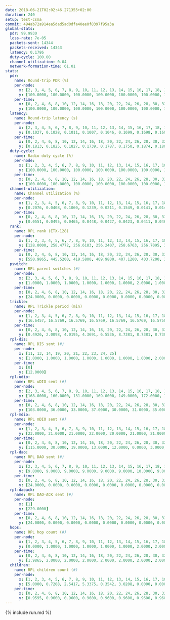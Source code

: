 ```yaml
---
date: 2018-06-21T02:02:46.271355+02:00
duration: 240
setup: test-csma
commit: 494ab72a914ea5dad5ad0dfa40ee0f8397f95a3a
global-stats:
  pdr: 99.9930
  loss-rate: 7e-05
  packets-sent: 14344
  packets-received: 14343
  latency: 0.1786
  duty-cycle: 100.00
  channel-utilization: 0.04
  network-formation-time: 61.01
stats:
  pdr:
    name: Round-trip PDR (%)
    per-node:
      x: [2, 3, 4, 5, 6, 7, 8, 9, 10, 11, 12, 13, 14, 15, 16, 17, 18, 19, 20, 21, 22, 23, 24, 25]
      y: [100.0000, 100.0000, 100.0000, 100.0000, 100.0000, 100.0000, 100.0000, 100.0000, 100.0000, 100.0000, 100.0000, 100.0000, 100.0000, 99.8415, 100.0000, 100.0000, 100.0000, 100.0000, 100.0000, 100.0000, 100.0000, 100.0000, 100.0000, 100.0000]
    per-time:
      x: [0, 2, 4, 6, 8, 10, 12, 14, 16, 18, 20, 22, 24, 26, 28, 30, 32, 34, 36, 38, 40, 42, 44, 46, 48, 50, 52, 54, 56, 58, 60, 62, 64, 66, 68, 70, 72, 74, 76, 78, 80, 82, 84, 86, 88, 90, 92, 94, 96, 98, 100, 102, 104, 106, 108, 110, 112, 114, 116, 118, 120, 122, 124, 126, 128, 130, 132, 134, 136, 138, 140, 142, 144, 146, 148, 150, 152, 154, 156, 158, 160, 162, 164, 166, 168, 170, 172, 174, 176, 178, 180, 182, 184, 186, 188, 190, 192, 194, 196, 198, 200, 202, 204, 206, 208, 210, 212, 214, 216, 218, 220, 222, 224, 226, 228, 230, 232, 234, 236, 238, 240]
      y: [100.0000, 100.0000, 100.0000, 100.0000, 100.0000, 100.0000, 100.0000, 100.0000, 100.0000, 100.0000, 100.0000, 100.0000, 100.0000, 100.0000, 100.0000, 100.0000, 100.0000, 100.0000, 100.0000, 100.0000, 100.0000, 100.0000, 100.0000, 100.0000, 100.0000, 100.0000, 100.0000, 100.0000, 100.0000, 100.0000, 100.0000, 100.0000, 100.0000, 100.0000, 100.0000, 100.0000, 100.0000, 100.0000, 100.0000, 100.0000, 100.0000, 100.0000, 100.0000, 100.0000, 100.0000, 100.0000, 100.0000, 100.0000, 100.0000, 100.0000, 100.0000, 100.0000, 100.0000, 100.0000, 100.0000, 100.0000, 100.0000, 100.0000, 100.0000, 100.0000, 100.0000, 100.0000, 100.0000, 100.0000, 100.0000, 100.0000, 100.0000, 100.0000, 100.0000, 100.0000, 100.0000, 100.0000, 100.0000, 100.0000, 100.0000, 100.0000, 100.0000, 100.0000, 100.0000, 100.0000, 100.0000, 100.0000, 100.0000, 100.0000, 100.0000, 100.0000, 99.1667, 100.0000, 100.0000, 100.0000, 100.0000, 100.0000, 100.0000, 100.0000, 100.0000, 100.0000, 100.0000, 100.0000, 100.0000, 100.0000, 100.0000, 100.0000, 100.0000, 100.0000, 100.0000, 100.0000, 100.0000, 100.0000, 100.0000, 100.0000, 100.0000, 100.0000, 100.0000, 100.0000, 100.0000, 100.0000, 100.0000, 100.0000, 100.0000, 100.0000, null]
  latency:
    name: Round-trip latency (s)
    per-node:
      x: [2, 3, 4, 5, 6, 7, 8, 9, 10, 11, 12, 13, 14, 15, 16, 17, 18, 19, 20, 21, 22, 23, 24, 25]
      y: [0.1027, 0.1028, 0.1011, 0.1007, 0.1046, 0.1699, 0.1698, 0.1693, 0.1658, 0.1682, 0.1838, 0.1774, 0.1911, 0.1767, 0.1725, 0.1707, 0.1681, 0.2392, 0.2384, 0.2388, 0.2433, 0.2389, 0.2440, 0.2406]
    per-time:
      x: [0, 2, 4, 6, 8, 10, 12, 14, 16, 18, 20, 22, 24, 26, 28, 30, 32, 34, 36, 38, 40, 42, 44, 46, 48, 50, 52, 54, 56, 58, 60, 62, 64, 66, 68, 70, 72, 74, 76, 78, 80, 82, 84, 86, 88, 90, 92, 94, 96, 98, 100, 102, 104, 106, 108, 110, 112, 114, 116, 118, 120, 122, 124, 126, 128, 130, 132, 134, 136, 138, 140, 142, 144, 146, 148, 150, 152, 154, 156, 158, 160, 162, 164, 166, 168, 170, 172, 174, 176, 178, 180, 182, 184, 186, 188, 190, 192, 194, 196, 198, 200, 202, 204, 206, 208, 210, 212, 214, 216, 218, 220, 222, 224, 226, 228, 230, 232, 234, 236, 238, 240]
      y: [0.1813, 0.1825, 0.1827, 0.1739, 0.1787, 0.1750, 0.1874, 0.1808, 0.1758, 0.1680, 0.1906, 0.1826, 0.1790, 0.1841, 0.1808, 0.1921, 0.1846, 0.1842, 0.1825, 0.1816, 0.1822, 0.1834, 0.1811, 0.1790, 0.1780, 0.1915, 0.1780, 0.1815, 0.1780, 0.1784, 0.1807, 0.1820, 0.1841, 0.1754, 0.1750, 0.1840, 0.1729, 0.1972, 0.1808, 0.1776, 0.1846, 0.1650, 0.1712, 0.1765, 0.1731, 0.1734, 0.1745, 0.1685, 0.1737, 0.1842, 0.1730, 0.1812, 0.1734, 0.1782, 0.1780, 0.1729, 0.1784, 0.1818, 0.1777, 0.1872, 0.1618, 0.1656, 0.1842, 0.1761, 0.1751, 0.1815, 0.1798, 0.1715, 0.1909, 0.1781, 0.1758, 0.1810, 0.1816, 0.1839, 0.1810, 0.1696, 0.1765, 0.1710, 0.1721, 0.1814, 0.1839, 0.1837, 0.1746, 0.1777, 0.1758, 0.1792, 0.1787, 0.1719, 0.1849, 0.1808, 0.1794, 0.1766, 0.1934, 0.1850, 0.1849, 0.1840, 0.1828, 0.1799, 0.1788, 0.1760, 0.1736, 0.1841, 0.1784, 0.1714, 0.1661, 0.1765, 0.1763, 0.1854, 0.1645, 0.1795, 0.1872, 0.1682, 0.1748, 0.1689, 0.1713, 0.1763, 0.1678, 0.1770, 0.1770, 0.1778, null]
  duty-cycle:
    name: Radio duty cycle (%)
    per-node:
      x: [1, 2, 3, 4, 5, 6, 7, 8, 9, 10, 11, 12, 13, 14, 15, 16, 17, 18, 19, 20, 21, 22, 23, 24, 25]
      y: [100.0000, 100.0000, 100.0000, 100.0000, 100.0000, 100.0000, 100.0000, 100.0000, 100.0000, 100.0000, 100.0000, 100.0000, 100.0000, 100.0000, 100.0000, 100.0000, 100.0000, 100.0000, 100.0000, 100.0000, 100.0000, 100.0000, 100.0000, 100.0000, 100.0000]
    per-time:
      x: [0, 2, 4, 6, 8, 10, 12, 14, 16, 18, 20, 22, 24, 26, 28, 30, 32, 34, 36, 38, 40, 42, 44, 46, 48, 50, 52, 54, 56, 58, 60, 62, 64, 66, 68, 70, 72, 74, 76, 78, 80, 82, 84, 86, 88, 90, 92, 94, 96, 98, 100, 102, 104, 106, 108, 110, 112, 114, 116, 118, 120, 122, 124, 126, 128, 130, 132, 134, 136, 138, 140, 142, 144, 146, 148, 150, 152, 154, 156, 158, 160, 162, 164, 166, 168, 170, 172, 174, 176, 178, 180, 182, 184, 186, 188, 190, 192, 194, 196, 198, 200, 202, 204, 206, 208, 210, 212, 214, 216, 218, 220, 222, 224, 226, 228, 230, 232, 234, 236, 238]
      y: [100.0000, 100.0000, 100.0000, 100.0000, 100.0000, 100.0000, 100.0000, 100.0000, 100.0000, 100.0000, 100.0000, 100.0000, 100.0000, 100.0000, 100.0000, 100.0000, 100.0000, 100.0000, 100.0000, 100.0000, 100.0000, 100.0000, 100.0000, 100.0000, 100.0000, 100.0000, 100.0000, 100.0000, 100.0000, 100.0000, 100.0000, 100.0000, 100.0000, 100.0000, 100.0000, 100.0000, 100.0000, 100.0000, 100.0000, 100.0000, 100.0000, 100.0000, 100.0000, 100.0000, 100.0000, 100.0000, 100.0000, 100.0000, 100.0000, 100.0000, 100.0000, 100.0000, 100.0000, 100.0000, 100.0000, 100.0000, 100.0000, 100.0000, 100.0000, 100.0000, 100.0000, 100.0000, 100.0000, 100.0000, 100.0000, 100.0000, 100.0000, 100.0000, 100.0000, 100.0000, 100.0000, 100.0000, 100.0000, 100.0000, 100.0000, 100.0000, 100.0000, 100.0000, 100.0000, 100.0000, 100.0000, 100.0000, 100.0000, 100.0000, 100.0000, 100.0000, 100.0000, 100.0000, 100.0000, 100.0000, 100.0000, 100.0000, 100.0000, 100.0000, 100.0000, 100.0000, 100.0000, 100.0000, 100.0000, 100.0000, 100.0000, 100.0000, 100.0000, 100.0000, 100.0000, 100.0000, 100.0000, 100.0000, 100.0000, 100.0000, 100.0000, 100.0000, 100.0000, 100.0000, 100.0000, 100.0000, 100.0000, 100.0000, 100.0000, 100.0000]
  channel-utilization:
    name: Channel utilization (%)
    per-node:
      x: [1, 2, 3, 4, 5, 6, 7, 8, 9, 10, 11, 12, 13, 14, 15, 16, 17, 18, 19, 20, 21, 22, 23, 24, 25]
      y: [0.2076, 0.0408, 0.1060, 0.1239, 0.0211, 0.1549, 0.0141, 0.0145, 0.0139, 0.0139, 0.0162, 0.0147, 0.0192, 0.0201, 0.0170, 0.0289, 0.0575, 0.1008, 0.0147, 0.0148, 0.0146, 0.0145, 0.0146, 0.0142, 0.0146]
    per-time:
      x: [0, 2, 4, 6, 8, 10, 12, 14, 16, 18, 20, 22, 24, 26, 28, 30, 32, 34, 36, 38, 40, 42, 44, 46, 48, 50, 52, 54, 56, 58, 60, 62, 64, 66, 68, 70, 72, 74, 76, 78, 80, 82, 84, 86, 88, 90, 92, 94, 96, 98, 100, 102, 104, 106, 108, 110, 112, 114, 116, 118, 120, 122, 124, 126, 128, 130, 132, 134, 136, 138, 140, 142, 144, 146, 148, 150, 152, 154, 156, 158, 160, 162, 164, 166, 168, 170, 172, 174, 176, 178, 180, 182, 184, 186, 188, 190, 192, 194, 196, 198, 200, 202, 204, 206, 208, 210, 212, 214, 216, 218, 220, 222, 224, 226, 228, 230, 232, 234, 236, 238]
      y: [0.0551, 0.0495, 0.0465, 0.0448, 0.0427, 0.0423, 0.0411, 0.0460, 0.0417, 0.0423, 0.0408, 0.0432, 0.0418, 0.0419, 0.0533, 0.0441, 0.0437, 0.0427, 0.0441, 0.0440, 0.0413, 0.0403, 0.0443, 0.0405, 0.0420, 0.0460, 0.0434, 0.0407, 0.0478, 0.0446, 0.0419, 0.0434, 0.0447, 0.0414, 0.0417, 0.0427, 0.0431, 0.0417, 0.0448, 0.0428, 0.0422, 0.0426, 0.0442, 0.0464, 0.0419, 0.0427, 0.0402, 0.0425, 0.0450, 0.0400, 0.0449, 0.0441, 0.0434, 0.0431, 0.0421, 0.0415, 0.0445, 0.0473, 0.0429, 0.0446, 0.0427, 0.0402, 0.0431, 0.0402, 0.0446, 0.0411, 0.0443, 0.0424, 0.0416, 0.0467, 0.0449, 0.0466, 0.0450, 0.0442, 0.0443, 0.0428, 0.0427, 0.0421, 0.0434, 0.0436, 0.0438, 0.0404, 0.0424, 0.0415, 0.0434, 0.0464, 0.0433, 0.0426, 0.0419, 0.0440, 0.0443, 0.0422, 0.0434, 0.0441, 0.0440, 0.0429, 0.0447, 0.0425, 0.0425, 0.0442, 0.0450, 0.0466, 0.0424, 0.0442, 0.0425, 0.0419, 0.0410, 0.0443, 0.0419, 0.0439, 0.0455, 0.0444, 0.0416, 0.0460, 0.0432, 0.0429, 0.0415, 0.0455, 0.0440, 0.0420]
  rank:
    name: RPL rank (ETX-128)
    per-node:
      x: [1, 2, 3, 4, 5, 6, 7, 8, 9, 10, 11, 12, 13, 14, 15, 16, 17, 18, 19, 20, 21, 22, 23, 24, 25]
      y: [128.0000, 258.4772, 256.6183, 256.2407, 258.6763, 256.7095, 386.0913, 388.5909, 388.7635, 385.6763, 403.0289, 394.9715, 389.2025, 488.4174, 408.9136, 400.0413, 388.6846, 387.7427, 522.8230, 517.2263, 522.9102, 528.7551, 521.3071, 522.2075, 521.0041]
    per-time:
      x: [0, 2, 4, 6, 8, 10, 12, 14, 16, 18, 20, 22, 24, 26, 28, 30, 32, 34, 36, 38, 40, 42, 44, 46, 48, 50, 52, 54, 56, 58, 60, 62, 64, 66, 68, 70, 72, 74, 76, 78, 80, 82, 84, 86, 88, 90, 92, 94, 96, 98, 100, 102, 104, 106, 108, 110, 112, 114, 116, 118, 120, 122, 124, 126, 128, 130, 132, 134, 136, 138, 140, 142, 144, 146, 148, 150, 152, 154, 156, 158, 160, 162, 164, 166, 168, 170, 172, 174, 176, 178, 180, 182, 184, 186, 188, 190, 192, 194, 196, 198, 200, 202, 204, 206, 208, 210, 212, 214, 216, 218, 220, 222, 224, 226, 228, 230, 232, 234, 236, 238]
      y: [550.9865, 445.5200, 419.5800, 409.9800, 407.1200, 403.7200, 399.1000, 397.4400, 397.1000, 396.6400, 395.4000, 395.6200, 395.6400, 395.5200, 405.3600, 399.6000, 397.9200, 396.2000, 394.0196, 393.9200, 393.9800, 392.0000, 391.9200, 391.7200, 391.4000, 396.5200, 396.9000, 394.4118, 391.7800, 390.5200, 390.4000, 390.5600, 391.2200, 388.1400, 391.5200, 390.7800, 389.0000, 390.1000, 390.0400, 389.1800, 389.5200, 389.6600, 390.7800, 388.9800, 390.2800, 391.6600, 390.2400, 390.7000, 390.7400, 391.3200, 392.6400, 391.0000, 390.5294, 392.6000, 391.8600, 391.5800, 390.3800, 391.0400, 391.3000, 391.9000, 392.1400, 391.6200, 392.0400, 391.0392, 390.0588, 392.5686, 390.2200, 391.1600, 390.5000, 389.0800, 394.4314, 389.8400, 389.2000, 391.7451, 388.7200, 390.2800, 389.6600, 390.0000, 389.9020, 391.5800, 389.3000, 390.7400, 390.9600, 390.8200, 394.0600, 396.9200, 397.7600, 397.4200, 397.5200, 398.7647, 399.5094, 389.0800, 390.1800, 390.7800, 390.9600, 391.4600, 389.8039, 392.6600, 392.7400, 395.4314, 394.1569, 390.1400, 390.8000, 391.5600, 391.2400, 393.3600, 392.6600, 392.9400, 392.6200, 392.6538, 389.5600, 389.6200, 388.7000, 397.4118, 398.2400, 397.9600, 403.8846, 394.5882, 390.9216, 390.4600]
  pswitch:
    name: RPL parent switches (#)
    per-node:
      x: [2, 3, 4, 5, 6, 7, 8, 9, 10, 11, 12, 13, 14, 15, 16, 17, 18, 19, 20, 21, 22, 23, 24, 25]
      y: [1.0000, 1.0000, 1.0000, 1.0000, 1.0000, 1.0000, 2.0000, 1.0000, 1.0000, 2.0000, 6.0000, 2.0000, 2.0000, 3.0000, 2.0000, 1.0000, 1.0000, 3.0000, 3.0000, 5.0000, 5.0000, 1.0000, 1.0000, 1.0000]
    per-time:
      x: [0, 2, 4, 6, 8, 10, 12, 14, 16, 18, 20, 22, 24, 26, 28, 30, 32, 34, 36, 38, 40, 42, 44, 46, 48, 50, 52, 54, 56, 58, 60, 62, 64, 66, 68, 70, 72, 74, 76, 78, 80, 82, 84, 86, 88, 90, 92, 94, 96, 98, 100, 102, 104, 106, 108, 110, 112, 114, 116, 118, 120, 122, 124, 126, 128, 130, 132, 134, 136, 138, 140, 142, 144, 146, 148, 150, 152, 154, 156, 158, 160, 162, 164, 166, 168, 170, 172, 174, 176, 178, 180, 182, 184, 186, 188, 190, 192, 194, 196, 198, 200, 202, 204, 206, 208, 210, 212, 214, 216, 218, 220, 222, 224, 226, 228, 230, 232, 234, 236]
      y: [24.0000, 0.0000, 0.0000, 0.0000, 0.0000, 0.0000, 0.0000, 0.0000, 0.0000, 0.0000, 0.0000, 0.0000, 0.0000, 0.0000, 0.0000, 0.0000, 0.0000, 0.0000, 1.0000, 0.0000, 0.0000, 0.0000, 0.0000, 0.0000, 0.0000, 0.0000, 0.0000, 1.0000, 0.0000, 0.0000, 0.0000, 0.0000, 0.0000, 0.0000, 0.0000, 0.0000, 0.0000, 0.0000, 0.0000, 0.0000, 0.0000, 0.0000, 0.0000, 0.0000, 0.0000, 0.0000, 0.0000, 0.0000, 0.0000, 0.0000, 0.0000, 0.0000, 1.0000, 0.0000, 0.0000, 0.0000, 0.0000, 0.0000, 0.0000, 0.0000, 0.0000, 0.0000, 0.0000, 1.0000, 1.0000, 1.0000, 0.0000, 0.0000, 0.0000, 0.0000, 1.0000, 0.0000, 0.0000, 1.0000, 0.0000, 0.0000, 0.0000, 1.0000, 1.0000, 0.0000, 0.0000, 0.0000, 0.0000, 0.0000, 0.0000, 0.0000, 0.0000, 0.0000, 0.0000, 1.0000, 3.0000, 0.0000, 0.0000, 0.0000, 0.0000, 0.0000, 1.0000, 0.0000, 0.0000, 1.0000, 1.0000, 0.0000, 0.0000, 0.0000, 0.0000, 0.0000, 0.0000, 0.0000, 0.0000, 2.0000, 0.0000, 0.0000, 0.0000, 1.0000, 0.0000, 0.0000, 2.0000, 1.0000, 1.0000]
  trickle:
    name: RPL Trickle period (min)
    per-node:
      x: [1, 2, 3, 4, 5, 6, 7, 8, 9, 10, 11, 12, 13, 14, 15, 16, 17, 18, 19, 20, 21, 22, 23, 24, 25]
      y: [16.6457, 16.5769, 16.5769, 16.5769, 16.5769, 16.5769, 16.5758, 16.5795, 16.5769, 16.5769, 16.5806, 16.5952, 16.5795, 16.5806, 16.5472, 16.5434, 16.5395, 16.5253, 16.5332, 16.5332, 16.5409, 16.5409, 16.5228, 16.5253, 16.5228]
    per-time:
      x: [0, 2, 4, 6, 8, 10, 12, 14, 16, 18, 20, 22, 24, 26, 28, 30, 32, 34, 36, 38, 40, 42, 44, 46, 48, 50, 52, 54, 56, 58, 60, 62, 64, 66, 68, 70, 72, 74, 76, 78, 80, 82, 84, 86, 88, 90, 92, 94, 96, 98, 100, 102, 104, 106, 108, 110, 112, 114, 116, 118, 120, 122, 124, 126, 128, 130, 132, 134, 136, 138, 140, 142, 144, 146, 148, 150, 152, 154, 156, 158, 160, 162, 164, 166, 168, 170, 172, 174, 176, 178, 180, 182, 184, 186, 188, 190, 192, 194, 196, 198, 200, 202, 204, 206, 208, 210, 212, 214, 216, 218, 220, 222, 224, 226, 228, 230, 232, 234, 236, 238]
      y: [0.4926, 2.0098, 4.0195, 4.3691, 6.5536, 8.7381, 8.7381, 8.7381, 11.1848, 17.4763, 17.4763, 17.4763, 17.4763, 17.4763, 17.4763, 17.4763, 17.4763, 17.4763, 17.4763, 17.4763, 17.4763, 17.4763, 17.4763, 17.4763, 17.4763, 17.4763, 17.4763, 17.4763, 17.4763, 17.4763, 17.4763, 17.4763, 17.4763, 17.4763, 17.4763, 17.4763, 17.4763, 17.4763, 17.4763, 17.4763, 17.4763, 17.4763, 17.4763, 17.4763, 17.4763, 17.4763, 17.4763, 17.4763, 17.4763, 17.4763, 17.4763, 17.4763, 17.4763, 17.4763, 17.4763, 17.4763, 17.4763, 17.4763, 17.4763, 17.4763, 17.4763, 17.4763, 17.4763, 17.4763, 17.4763, 17.4763, 17.4763, 17.4763, 17.4763, 17.4763, 17.4763, 17.4763, 17.4763, 17.4763, 17.4763, 17.4763, 17.4763, 17.4763, 17.4763, 17.4763, 17.4763, 17.4763, 17.4763, 17.4763, 17.4763, 17.4763, 17.4763, 17.4763, 17.4763, 17.4763, 17.4763, 17.4763, 17.4763, 17.4763, 17.4763, 17.4763, 17.4763, 17.4763, 17.4763, 17.4763, 17.4763, 17.4763, 17.4763, 17.4763, 17.4763, 17.4763, 17.4763, 17.4763, 17.4763, 17.4763, 17.4763, 17.4763, 17.4763, 17.4763, 17.4763, 17.4763, 17.4763, 17.4763, 17.4763, 17.4763]
  rpl-dis:
    name: RPL DIS sent (#)
    per-node:
      x: [11, 13, 14, 19, 20, 21, 22, 23, 24, 25]
      y: [1.0000, 1.0000, 1.0000, 1.0000, 1.0000, 1.0000, 1.0000, 2.0000, 2.0000, 1.0000]
    per-time:
      x: [0]
      y: [12.0000]
  rpl-udio:
    name: RPL uDIO sent (#)
    per-node:
      x: [2, 3, 4, 5, 6, 7, 8, 9, 10, 11, 12, 13, 14, 15, 16, 17, 18, 19, 20, 21, 22, 23, 24, 25]
      y: [168.0000, 160.0000, 131.0000, 169.0000, 149.0000, 172.0000, 163.0000, 161.0000, 160.0000, 167.0000, 167.0000, 168.0000, 168.0000, 168.0000, 153.0000, 159.0000, 122.0000, 174.0000, 170.0000, 173.0000, 167.0000, 164.0000, 168.0000, 170.0000]
    per-time:
      x: [0, 2, 4, 6, 8, 10, 12, 14, 16, 18, 20, 22, 24, 26, 28, 30, 32, 34, 36, 38, 40, 42, 44, 46, 48, 50, 52, 54, 56, 58, 60, 62, 64, 66, 68, 70, 72, 74, 76, 78, 80, 82, 84, 86, 88, 90, 92, 94, 96, 98, 100, 102, 104, 106, 108, 110, 112, 114, 116, 118, 120, 122, 124, 126, 128, 130, 132, 134, 136, 138, 140, 142, 144, 146, 148, 150, 152, 154, 156, 158, 160, 162, 164, 166, 168, 170, 172, 174, 176, 178, 180, 182, 184, 186, 188, 190, 192, 194, 196, 198, 200, 202, 204, 206, 208, 210, 212, 214, 216, 218, 220, 222, 224, 226, 228, 230, 232, 234, 236, 238, 240]
      y: [103.0000, 36.0000, 33.0000, 37.0000, 30.0000, 31.0000, 35.0000, 32.0000, 33.0000, 30.0000, 38.0000, 33.0000, 30.0000, 29.0000, 35.0000, 30.0000, 34.0000, 30.0000, 31.0000, 33.0000, 28.0000, 33.0000, 29.0000, 34.0000, 29.0000, 37.0000, 26.0000, 31.0000, 27.0000, 30.0000, 36.0000, 33.0000, 34.0000, 33.0000, 24.0000, 30.0000, 28.0000, 32.0000, 32.0000, 34.0000, 35.0000, 31.0000, 23.0000, 31.0000, 30.0000, 38.0000, 29.0000, 31.0000, 32.0000, 31.0000, 28.0000, 34.0000, 35.0000, 33.0000, 30.0000, 26.0000, 39.0000, 29.0000, 31.0000, 28.0000, 33.0000, 34.0000, 34.0000, 29.0000, 36.0000, 37.0000, 28.0000, 31.0000, 27.0000, 30.0000, 32.0000, 32.0000, 31.0000, 28.0000, 29.0000, 34.0000, 34.0000, 29.0000, 34.0000, 33.0000, 31.0000, 35.0000, 35.0000, 32.0000, 36.0000, 31.0000, 34.0000, 32.0000, 37.0000, 30.0000, 33.0000, 31.0000, 33.0000, 31.0000, 34.0000, 31.0000, 30.0000, 33.0000, 29.0000, 32.0000, 33.0000, 28.0000, 33.0000, 33.0000, 27.0000, 34.0000, 34.0000, 30.0000, 34.0000, 30.0000, 32.0000, 29.0000, 32.0000, 34.0000, 29.0000, 34.0000, 35.0000, 29.0000, 37.0000, 28.0000, 4.0000]
  rpl-mdio:
    name: RPL mDIO sent (#)
    per-node:
      x: [1, 2, 3, 4, 5, 6, 7, 8, 9, 10, 11, 12, 13, 14, 15, 16, 17, 18, 19, 20, 21, 22, 23, 24, 25]
      y: [23.0000, 21.0000, 21.0000, 22.0000, 20.0000, 21.0000, 21.0000, 21.0000, 20.0000, 21.0000, 21.0000, 21.0000, 20.0000, 20.0000, 22.0000, 21.0000, 21.0000, 23.0000, 22.0000, 22.0000, 21.0000, 22.0000, 20.0000, 21.0000, 21.0000]
    per-time:
      x: [0, 2, 4, 6, 8, 10, 12, 14, 16, 18, 20, 22, 24, 26, 28, 30, 32, 34, 36, 38, 40, 42, 44, 46, 48, 50, 52, 54, 56, 58, 60, 62, 64, 66, 68, 70, 72, 74, 76, 78, 80, 82, 84, 86, 88, 90, 92, 94, 96, 98, 100, 102, 104, 106, 108, 110, 112, 114, 116, 118, 120, 122, 124, 126, 128, 130, 132, 134, 136, 138, 140, 142, 144, 146, 148, 150, 152, 154, 156, 158, 160, 162, 164, 166, 168, 170, 172, 174, 176, 178, 180, 182, 184, 186, 188, 190, 192, 194, 196, 198, 200, 202, 204, 206, 208, 210, 212, 214, 216, 218, 220, 222, 224, 226, 228, 230, 232, 234, 236, 238, 240]
      y: [115.0000, 30.0000, 19.0000, 13.0000, 12.0000, 0.0000, 3.0000, 11.0000, 11.0000, 0.0000, 0.0000, 0.0000, 0.0000, 3.0000, 10.0000, 6.0000, 3.0000, 3.0000, 0.0000, 0.0000, 0.0000, 0.0000, 5.0000, 6.0000, 4.0000, 10.0000, 0.0000, 0.0000, 0.0000, 0.0000, 2.0000, 5.0000, 5.0000, 5.0000, 8.0000, 0.0000, 0.0000, 0.0000, 0.0000, 6.0000, 4.0000, 6.0000, 6.0000, 3.0000, 0.0000, 0.0000, 0.0000, 0.0000, 5.0000, 8.0000, 4.0000, 7.0000, 1.0000, 0.0000, 0.0000, 0.0000, 1.0000, 7.0000, 5.0000, 3.0000, 6.0000, 3.0000, 0.0000, 0.0000, 0.0000, 1.0000, 8.0000, 4.0000, 5.0000, 6.0000, 1.0000, 0.0000, 0.0000, 0.0000, 7.0000, 6.0000, 6.0000, 1.0000, 5.0000, 0.0000, 0.0000, 0.0000, 0.0000, 3.0000, 6.0000, 5.0000, 8.0000, 3.0000, 0.0000, 0.0000, 0.0000, 0.0000, 4.0000, 5.0000, 4.0000, 10.0000, 2.0000, 0.0000, 0.0000, 0.0000, 1.0000, 4.0000, 6.0000, 9.0000, 5.0000, 0.0000, 0.0000, 0.0000, 0.0000, 4.0000, 5.0000, 9.0000, 2.0000, 5.0000, 0.0000, 0.0000, 0.0000, 0.0000, 7.0000, 7.0000, 1.0000]
  rpl-dao:
    name: RPL DAO sent (#)
    per-node:
      x: [2, 3, 4, 5, 6, 7, 8, 9, 10, 11, 12, 13, 14, 15, 16, 17, 18, 19, 20, 21, 22, 23, 24, 25]
      y: [9.0000, 9.0000, 9.0000, 9.0000, 9.0000, 9.0000, 10.0000, 9.0000, 9.0000, 10.0000, 12.0000, 9.0000, 10.0000, 9.0000, 9.0000, 9.0000, 9.0000, 10.0000, 10.0000, 12.0000, 11.0000, 9.0000, 9.0000, 9.0000]
    per-time:
      x: [0, 2, 4, 6, 8, 10, 12, 14, 16, 18, 20, 22, 24, 26, 28, 30, 32, 34, 36, 38, 40, 42, 44, 46, 48, 50, 52, 54, 56, 58, 60, 62, 64, 66, 68, 70, 72, 74, 76, 78, 80, 82, 84, 86, 88, 90, 92, 94, 96, 98, 100, 102, 104, 106, 108, 110, 112, 114, 116, 118, 120, 122, 124, 126, 128, 130, 132, 134, 136, 138, 140, 142, 144, 146, 148, 150, 152, 154, 156, 158, 160, 162, 164, 166, 168, 170, 172, 174, 176, 178, 180, 182, 184, 186, 188, 190, 192, 194, 196, 198, 200, 202, 204, 206, 208, 210, 212, 214, 216, 218, 220, 222, 224, 226, 228, 230, 232, 234, 236, 238]
      y: [24.0000, 0.0000, 0.0000, 0.0000, 0.0000, 0.0000, 0.0000, 0.0000, 0.0000, 0.0000, 0.0000, 0.0000, 0.0000, 0.0000, 24.0000, 0.0000, 0.0000, 0.0000, 1.0000, 0.0000, 0.0000, 0.0000, 0.0000, 0.0000, 0.0000, 0.0000, 0.0000, 1.0000, 18.0000, 4.0000, 0.0000, 0.0000, 1.0000, 0.0000, 0.0000, 0.0000, 0.0000, 0.0000, 0.0000, 0.0000, 0.0000, 1.0000, 11.0000, 11.0000, 0.0000, 0.0000, 1.0000, 0.0000, 0.0000, 0.0000, 0.0000, 1.0000, 0.0000, 0.0000, 0.0000, 1.0000, 7.0000, 13.0000, 1.0000, 0.0000, 0.0000, 1.0000, 0.0000, 1.0000, 1.0000, 1.0000, 1.0000, 0.0000, 0.0000, 0.0000, 5.0000, 11.0000, 3.0000, 1.0000, 0.0000, 1.0000, 0.0000, 2.0000, 1.0000, 2.0000, 1.0000, 0.0000, 0.0000, 0.0000, 1.0000, 12.0000, 4.0000, 1.0000, 0.0000, 2.0000, 3.0000, 0.0000, 2.0000, 1.0000, 0.0000, 1.0000, 1.0000, 0.0000, 0.0000, 10.0000, 6.0000, 1.0000, 0.0000, 1.0000, 2.0000, 0.0000, 1.0000, 1.0000, 0.0000, 3.0000, 0.0000, 0.0000, 0.0000, 7.0000, 9.0000, 2.0000, 2.0000, 1.0000, 2.0000, 1.0000]
  rpl-daoack:
    name: RPL DAO-ACK sent (#)
    per-node:
      x: [1]
      y: [229.0000]
    per-time:
      x: [0, 2, 4, 6, 8, 10, 12, 14, 16, 18, 20, 22, 24, 26, 28, 30, 32, 34, 36, 38, 40, 42, 44, 46, 48, 50, 52, 54, 56, 58, 60, 62, 64, 66, 68, 70, 72, 74, 76, 78, 80, 82, 84, 86, 88, 90, 92, 94, 96, 98, 100, 102, 104, 106, 108, 110, 112, 114, 116, 118, 120, 122, 124, 126, 128, 130, 132, 134, 136, 138, 140, 142, 144, 146, 148, 150, 152, 154, 156, 158, 160, 162, 164, 166, 168, 170, 172, 174, 176, 178, 180, 182, 184, 186, 188, 190, 192, 194, 196, 198, 200, 202, 204, 206, 208, 210, 212, 214, 216, 218, 220, 222, 224, 226, 228, 230, 232, 234, 236, 238]
      y: [24.0000, 0.0000, 0.0000, 0.0000, 0.0000, 0.0000, 0.0000, 0.0000, 0.0000, 0.0000, 0.0000, 0.0000, 0.0000, 0.0000, 24.0000, 0.0000, 0.0000, 0.0000, 1.0000, 0.0000, 0.0000, 0.0000, 0.0000, 0.0000, 0.0000, 0.0000, 0.0000, 1.0000, 18.0000, 4.0000, 0.0000, 0.0000, 1.0000, 0.0000, 0.0000, 0.0000, 0.0000, 0.0000, 0.0000, 0.0000, 0.0000, 1.0000, 11.0000, 11.0000, 0.0000, 0.0000, 1.0000, 0.0000, 0.0000, 0.0000, 0.0000, 1.0000, 0.0000, 0.0000, 0.0000, 1.0000, 7.0000, 13.0000, 1.0000, 0.0000, 0.0000, 1.0000, 0.0000, 1.0000, 1.0000, 1.0000, 1.0000, 0.0000, 0.0000, 0.0000, 5.0000, 11.0000, 3.0000, 1.0000, 0.0000, 1.0000, 0.0000, 2.0000, 1.0000, 2.0000, 1.0000, 0.0000, 0.0000, 0.0000, 1.0000, 12.0000, 4.0000, 1.0000, 0.0000, 2.0000, 3.0000, 0.0000, 2.0000, 1.0000, 0.0000, 1.0000, 1.0000, 0.0000, 0.0000, 10.0000, 6.0000, 1.0000, 0.0000, 1.0000, 2.0000, 0.0000, 1.0000, 1.0000, 0.0000, 3.0000, 0.0000, 0.0000, 0.0000, 7.0000, 9.0000, 2.0000, 2.0000, 1.0000, 2.0000, 1.0000]
  hops:
    name: RPL hop count (#)
    per-node:
      x: [1, 2, 3, 4, 5, 6, 7, 8, 9, 10, 11, 12, 13, 14, 15, 16, 17, 18, 19, 20, 21, 22, 23, 24, 25]
      y: [0.0000, 1.0000, 1.0000, 1.0000, 1.0000, 1.0000, 2.0000, 2.0000, 2.0000, 2.0000, 2.0000, 2.0000, 2.0000, 2.0250, 2.0000, 2.0000, 2.0000, 2.0000, 3.0000, 3.0000, 3.0000, 3.0000, 3.0000, 3.0000, 3.0000]
    per-time:
      x: [0, 2, 4, 6, 8, 10, 12, 14, 16, 18, 20, 22, 24, 26, 28, 30, 32, 34, 36, 38, 40, 42, 44, 46, 48, 50, 52, 54, 56, 58, 60, 62, 64, 66, 68, 70, 72, 74, 76, 78, 80, 82, 84, 86, 88, 90, 92, 94, 96, 98, 100, 102, 104, 106, 108, 110, 112, 114, 116, 118, 120, 122, 124, 126, 128, 130, 132, 134, 136, 138, 140, 142, 144, 146, 148, 150, 152, 154, 156, 158, 160, 162, 164, 166, 168, 170, 172, 174, 176, 178, 180, 182, 184, 186, 188, 190, 192, 194, 196, 198, 200, 202, 204, 206, 208, 210, 212, 214, 216, 218, 220, 222, 224, 226, 228, 230, 232, 234, 236, 238]
      y: [1.9865, 2.0000, 2.0000, 2.0000, 2.0000, 2.0000, 2.0000, 2.0000, 2.0000, 2.0000, 2.0000, 2.0000, 2.0000, 2.0000, 2.0000, 2.0000, 2.0000, 2.0000, 2.0000, 2.0000, 2.0000, 2.0000, 2.0000, 2.0000, 2.0000, 2.0000, 2.0000, 2.0000, 2.0000, 2.0000, 2.0000, 2.0000, 2.0000, 2.0000, 2.0000, 2.0000, 2.0000, 2.0000, 2.0000, 2.0000, 2.0000, 2.0000, 2.0000, 2.0000, 2.0000, 2.0000, 2.0000, 2.0000, 2.0000, 2.0000, 2.0000, 2.0000, 2.0000, 2.0000, 2.0000, 2.0000, 2.0000, 2.0000, 2.0000, 2.0000, 2.0000, 2.0000, 2.0000, 2.0000, 2.0000, 2.0000, 2.0000, 2.0000, 2.0000, 2.0000, 2.0000, 2.0000, 2.0000, 2.0000, 2.0000, 2.0000, 2.0000, 2.0000, 2.0000, 2.0000, 2.0000, 2.0000, 2.0000, 2.0000, 2.0000, 2.0000, 2.0000, 2.0000, 2.0000, 2.0000, 2.0000, 2.0000, 2.0000, 2.0000, 2.0000, 2.0000, 2.0000, 2.0000, 2.0000, 2.0000, 2.0000, 2.0000, 2.0000, 2.0000, 2.0000, 2.0000, 2.0000, 2.0000, 2.0000, 2.0000, 2.0000, 2.0000, 2.0000, 2.0000, 2.0000, 2.0000, 2.0200, 2.0400, 2.0400, 2.0400]
  children:
    name: RPL children count (#)
    per-node:
      x: [1, 2, 3, 4, 5, 6, 7, 8, 9, 10, 11, 12, 13, 14, 15, 16, 17, 18, 19, 20, 21, 22, 23, 24, 25]
      y: [5.0000, 0.7208, 2.5417, 5.3375, 0.3542, 3.0208, 0.0000, 0.0000, 0.0000, 0.0250, 0.0000, 0.0000, 0.2458, 0.0000, 0.0000, 0.6542, 1.9750, 4.1208, 0.0000, 0.0000, 0.0000, 0.0000, 0.0000, 0.0000, 0.0000]
    per-time:
      x: [0, 2, 4, 6, 8, 10, 12, 14, 16, 18, 20, 22, 24, 26, 28, 30, 32, 34, 36, 38, 40, 42, 44, 46, 48, 50, 52, 54, 56, 58, 60, 62, 64, 66, 68, 70, 72, 74, 76, 78, 80, 82, 84, 86, 88, 90, 92, 94, 96, 98, 100, 102, 104, 106, 108, 110, 112, 114, 116, 118, 120, 122, 124, 126, 128, 130, 132, 134, 136, 138, 140, 142, 144, 146, 148, 150, 152, 154, 156, 158, 160, 162, 164, 166, 168, 170, 172, 174, 176, 178, 180, 182, 184, 186, 188, 190, 192, 194, 196, 198, 200, 202, 204, 206, 208, 210, 212, 214, 216, 218, 220, 222, 224, 226, 228, 230, 232, 234, 236, 238]
      y: [0.9595, 0.9600, 0.9600, 0.9600, 0.9600, 0.9600, 0.9600, 0.9600, 0.9600, 0.9600, 0.9600, 0.9600, 0.9600, 0.9600, 0.9600, 0.9600, 0.9600, 0.9600, 0.9600, 0.9600, 0.9600, 0.9600, 0.9600, 0.9600, 0.9600, 0.9600, 0.9600, 0.9600, 0.9600, 0.9600, 0.9600, 0.9600, 0.9600, 0.9600, 0.9600, 0.9600, 0.9600, 0.9600, 0.9600, 0.9600, 0.9600, 0.9600, 0.9600, 0.9600, 0.9600, 0.9600, 0.9600, 0.9600, 0.9600, 0.9600, 0.9600, 0.9600, 0.9600, 0.9600, 0.9600, 0.9600, 0.9600, 0.9600, 0.9600, 0.9600, 0.9600, 0.9600, 0.9600, 0.9600, 0.9600, 0.9600, 0.9600, 0.9600, 0.9600, 0.9600, 0.9600, 0.9600, 0.9600, 0.9600, 0.9600, 0.9600, 0.9600, 0.9600, 0.9600, 0.9600, 0.9600, 0.9600, 0.9600, 0.9600, 0.9600, 0.9600, 0.9600, 0.9600, 0.9600, 0.9600, 0.9600, 0.9600, 0.9600, 0.9600, 0.9600, 0.9600, 0.9600, 0.9600, 0.9600, 0.9600, 0.9600, 0.9600, 0.9600, 0.9600, 0.9600, 0.9600, 0.9600, 0.9600, 0.9600, 0.9600, 0.9600, 0.9600, 0.9600, 0.9600, 0.9600, 0.9600, 0.9600, 0.9600, 0.9600, 0.9600]
---
```


{% include run.md %}

